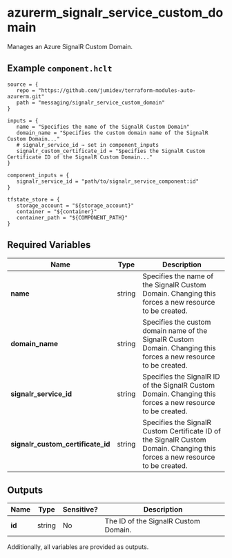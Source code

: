 # azurerm_signalr_service_custom_domain

Manages an Azure SignalR Custom Domain.

## Example `component.hclt`

```hcl
source = {
   repo = "https://github.com/jumidev/terraform-modules-auto-azurerm.git"   
   path = "messaging/signalr_service_custom_domain"   
}

inputs = {
   name = "Specifies the name of the SignalR Custom Domain"   
   domain_name = "Specifies the custom domain name of the SignalR Custom Domain..."   
   # signalr_service_id → set in component_inputs
   signalr_custom_certificate_id = "Specifies the SignalR Custom Certificate ID of the SignalR Custom Domain..."   
}

component_inputs = {
   signalr_service_id = "path/to/signalr_service_component:id"   
}

tfstate_store = {
   storage_account = "${storage_account}"   
   container = "${container}"   
   container_path = "${COMPONENT_PATH}"   
}

```

## Required Variables

| Name | Type |  Description |
| ---- | --------- |  ----------- |
| **name** | string |  Specifies the name of the SignalR Custom Domain. Changing this forces a new resource to be created. | 
| **domain_name** | string |  Specifies the custom domain name of the SignalR Custom Domain. Changing this forces a new resource to be created. | 
| **signalr_service_id** | string |  Specifies the SignalR ID of the SignalR Custom Domain. Changing this forces a new resource to be created. | 
| **signalr_custom_certificate_id** | string |  Specifies the SignalR Custom Certificate ID of the SignalR Custom Domain. Changing this forces a new resource to be created. | 



## Outputs

| Name | Type | Sensitive? | Description |
| ---- | ---- | --------- | --------- |
| **id** | string | No  | The ID of the SignalR Custom Domain. | 

Additionally, all variables are provided as outputs.
